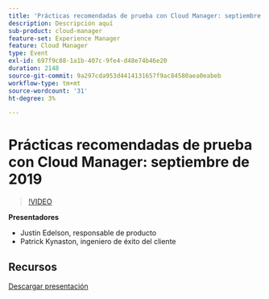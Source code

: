 ```yaml
---
title: 'Prácticas recomendadas de prueba con Cloud Manager: septiembre de 2019'
description: Descripción aquí
sub-product: cloud-manager
feature-set: Experience Manager
feature: Cloud Manager
type: Event
exl-id: 697f9c88-1a1b-407c-9fe4-d48e74b46e20
duration: 2148
source-git-commit: 9a297cda953d4414131657f9ac84580aea0eabeb
workflow-type: tm+mt
source-wordcount: '31'
ht-degree: 3%

---
```


# Prácticas recomendadas de prueba con Cloud Manager: septiembre de 2019

>[!VIDEO](https://video.tv.adobe.com/v/329028/?quality=9&learn=on)

**Presentadores**

* Justin Edelson, responsable de producto
* Patrick Kynaston, ingeniero de éxito del cliente

## Recursos

[Descargar presentación](./assets/CloudManagerWebinarSeptember2019.pdf)
